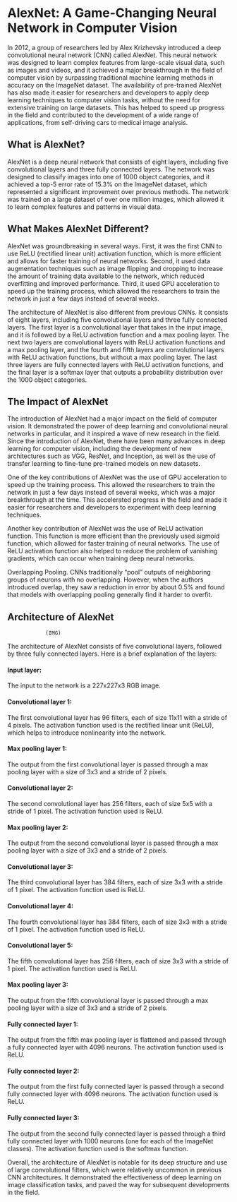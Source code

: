 
# AlexNet: A Game-Changing Neural Network in Computer Vision

In 2012, a group of researchers led by Alex Krizhevsky introduced a deep convolutional neural network (CNN) called AlexNet. This neural network was designed to learn complex features from large-scale visual data, such as images and videos, and it achieved a major breakthrough in the field of computer vision by surpassing traditional machine learning methods in accuracy on the ImageNet dataset. The availability of pre-trained AlexNet has also made it easier for researchers and developers to apply deep learning techniques to computer vision tasks, without the need for extensive training on large datasets. This has helped to speed up progress in the field and contributed to the development of a wide range of applications, from self-driving cars to medical image analysis.

## What is AlexNet?

AlexNet is a deep neural network that consists of eight layers, including five convolutional layers and three fully connected layers. The network was designed to classify images into one of 1000 object categories, and it achieved a top-5 error rate of 15.3% on the ImageNet dataset, which represented a significant improvement over previous methods. The network was trained on a large dataset of over one million images, which allowed it to learn complex features and patterns in visual data.


## What Makes AlexNet Different?

AlexNet was groundbreaking in several ways. First, it was the first CNN to use ReLU (rectified linear unit) activation function, which is more efficient and allows for faster training of neural networks. Second, it used data augmentation techniques such as image flipping and cropping to increase the amount of training data available to the network, which reduced overfitting and improved performance. Third, it used GPU acceleration to speed up the training process, which allowed the researchers to train the network in just a few days instead of several weeks.

The architecture of AlexNet is also different from previous CNNs. It consists of eight layers, including five convolutional layers and three fully connected layers. The first layer is a convolutional layer that takes in the input image, and it is followed by a ReLU activation function and a max pooling layer. The next two layers are convolutional layers with ReLU activation functions and a max pooling layer, and the fourth and fifth layers are convolutional layers with ReLU activation functions, but without a max pooling layer. The last three layers are fully connected layers with ReLU activation functions, and the final layer is a softmax layer that outputs a probability distribution over the 1000 object categories.



## The Impact of AlexNet

The introduction of AlexNet had a major impact on the field of computer vision. It demonstrated the power of deep learning and convolutional neural networks in particular, and it inspired a wave of new research in the field. Since the introduction of AlexNet, there have been many advances in deep learning for computer vision, including the development of new architectures such as VGG, ResNet, and Inception, as well as the use of transfer learning to fine-tune pre-trained models on new datasets.

One of the key contributions of AlexNet was the use of GPU acceleration to speed up the training process. This allowed the researchers to train the network in just a few days instead of several weeks, which was a major breakthrough at the time. This accelerated progress in the field and made it easier for researchers and developers to experiment with deep learning techniques.

Another key contribution of AlexNet was the use of ReLU activation function. This function is more efficient than the previously used sigmoid function, which allowed for faster training of neural networks. The use of ReLU activation function also helped to reduce the problem of vanishing gradients, which can occur when training deep neural networks.

Overlapping Pooling. CNNs traditionally “pool” outputs of neighboring groups of neurons with no overlapping. However, when the authors introduced overlap, they saw a reduction in error by about 0.5% and found that models with overlapping pooling generally find it harder to overfit.


## Architecture of AlexNet

                (IMG)

The architecture of AlexNet consists of five convolutional layers, followed by three fully connected layers. Here is a brief explanation of the layers:

#### Input layer: 
The input to the network is a 227x227x3 RGB image.

#### Convolutional layer 1: 
The first convolutional layer has 96 filters, each of size 11x11 with a stride of 4 pixels. The activation function used is the rectified linear unit (ReLU), which helps to introduce nonlinearity into the network.

#### Max pooling layer 1: 
The output from the first convolutional layer is passed through a max pooling layer with a size of 3x3 and a stride of 2 pixels.

#### Convolutional layer 2: 
The second convolutional layer has 256 filters, each of size 5x5 with a stride of 1 pixel. The activation function used is ReLU.

#### Max pooling layer 2: 
The output from the second convolutional layer is passed through a max pooling layer with a size of 3x3 and a stride of 2 pixels.

#### Convolutional layer 3: 
The third convolutional layer has 384 filters, each of size 3x3 with a stride of 1 pixel. The activation function used is ReLU.

#### Convolutional layer 4: 
The fourth convolutional layer has 384 filters, each of size 3x3 with a stride of 1 pixel. The activation function used is ReLU.

#### Convolutional layer 5: 
The fifth convolutional layer has 256 filters, each of size 3x3 with a stride of 1 pixel. The activation function used is ReLU.

#### Max pooling layer 3: 
The output from the fifth convolutional layer is passed through a max pooling layer with a size of 3x3 and a stride of 2 pixels.

#### Fully connected layer 1: 
The output from the fifth max pooling layer is flattened and passed through a fully connected layer with 4096 neurons. The activation function used is ReLU.

#### Fully connected layer 2: 
The output from the first fully connected layer is passed through a second fully connected layer with 4096 neurons. The activation function used is ReLU.

#### Fully connected layer 3: 
The output from the second fully connected layer is passed through a third fully connected layer with 1000 neurons (one for each of the ImageNet classes). The activation function used is the softmax function.

Overall, the architecture of AlexNet is notable for its deep structure and use of large convolutional filters, which were relatively uncommon in previous CNN architectures. It demonstrated the effectiveness of deep learning on image classification tasks, and paved the way for subsequent developments in the field.


